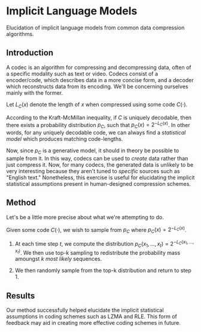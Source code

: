 # Implicit Language Models

Elucidation of implicit language models from common data compression
algorithms.

## Introduction

A codec is an algorithm for compressing and decompressing data, often of
a specific modality such as text or video. Codecs consist of a
encoder/code, which describes data in a more concise form, and a decoder
which reconstructs data from its encoding. We\'ll be concerning
ourselves mainly with the former.

Let $L_C(x)$ denote the length of $x$ when compressed using some code
$C(\cdot)$.

According to the Kraft-McMillan inequality, if $C$ is uniquely
decodable, then there exists a probability distribution $p_C$, such that
$p_C(x) = 2^{- L_C(x)}$. In other words, for any uniquely decodable
code, we can always find a *statistical model* which produces matching
code-lengths.

Now, since $p_C$ is a generative model, it should in theory be possible
to sample from it. In this way, codecs can be used to *create* data
rather than just compress it. Now, for many codecs, the generated data
is unlikely to be very interesting because they aren\'t tuned to
*specific* sources such as \"English text.\" Nonetheless, this exercise
is useful for elucidating the implicit statistical assumptions present
in human-designed compression schemes.


## Method

Let\'s be a little more precise about what we\'re attempting to do.

Given some code $C(\cdot)$, we wish to sample from $p_C$ where
$p_C(x) = 2^{-L_C(x)}$.

1.  At each time step $t$, we compute the distribution
    $p_C(x_1,\dots,x_t) = 2^{-{L_C(x_1,\dots,x_t)}}$. We then use top-k
    sampling to redistribute the probability mass amoungst $k$ *most
    likely* sequences.
    
2.  We then randomly sample from the top-k distribution and return to
    step 1.


## Results

Our method successfully helped elucidate the implicit statistical 
assumptions in coding schemes such as LZMA and RLE. This form of
feedback may aid in creating more effective coding schemes in 
future.
